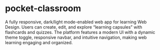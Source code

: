 # pocket-classroom
A fully responsive, dark/light mode-enabled web app for learning Web Design. Users can create, edit, and explore “learning capsules” with flashcards and quizzes. The platform features a modern UI with a dynamic theme toggle, responsive navbar, and intuitive navigation, making web learning engaging and organized.
